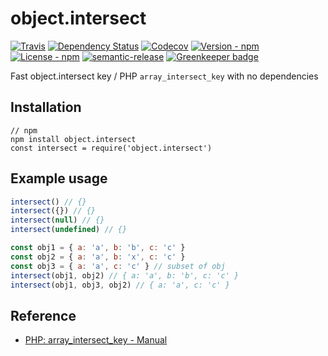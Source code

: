 # object.intersect

[![Travis](https://img.shields.io/travis/jojoee/object.intersect.svg)](https://travis-ci.org/jojoee/object.intersect)
[![Dependency Status](https://david-dm.org/jojoee/object.intersect.svg)](https://david-dm.org/jojoee/object.intersect) 
[![Codecov](https://img.shields.io/codecov/c/github/jojoee/object.intersect.svg)](https://codecov.io/github/jojoee/object.intersect)
[![Version - npm](https://img.shields.io/npm/v/object.intersect.svg)](https://www.npmjs.com/package/object.intersect)
[![License - npm](https://img.shields.io/npm/l/object.intersect.svg)](http://opensource.org/licenses/MIT)
[![semantic-release](https://img.shields.io/badge/%20%20%F0%9F%93%A6%F0%9F%9A%80-semantic--release-e10079.svg?style=flat-square)](https://github.com/semantic-release/semantic-release) [![Greenkeeper badge](https://badges.greenkeeper.io/jojoee/object.intersect.svg)](https://greenkeeper.io/)

Fast object.intersect key / PHP `array_intersect_key` with no dependencies

## Installation

```
// npm
npm install object.intersect
const intersect = require('object.intersect')
```

## Example usage

```javascript
intersect() // {}
intersect({}) // {}
intersect(null) // {}
intersect(undefined) // {}

const obj1 = { a: 'a', b: 'b', c: 'c' }
const obj2 = { a: 'a', b: 'x', c: 'c' }
const obj3 = { a: 'a', c: 'c' } // subset of obj
intersect(obj1, obj2) // { a: 'a', b: 'b', c: 'c' }
intersect(obj1, obj3, obj2) // { a: 'a', c: 'c' }
```

## Reference
- [PHP: array_intersect_key - Manual](http://php.net/manual/en/function.array-intersect-key.php)
